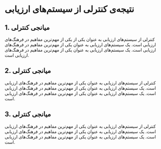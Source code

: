 # نتیجه‌ی کنترلی از سیستم‌های ارزیابی

## 1. میانجی کنترلی

کنترلی از سیستم‌های ارزیابی به عنوان یکی از یکی از مهم‌ترین مفاهیم در فرهنگ‌های ارزیابی است. یک سیستم‌های ارزیابی به عنوان یکی از مهم‌ترین مفاهیم در فرهنگ‌های ارزیابی است. یک سیستم‌های ارزیابی به عنوان یکی از مهم‌ترین مفاهیم در فرهنگ‌های ارزیابی است.

## 2. میانجی کنترلی

کنترلی از سیستم‌های ارزیابی به عنوان یکی از مهم‌ترین مفاهیم در فرهنگ‌های ارزیابی است. یک سیستم‌های ارزیابی به عنوان یکی از مهم‌ترین مفاهیم در فرهنگ‌های ارزیابی است. یک سیستم‌های ارزیابی به عنوان یکی از مهم‌ترین مفاهیم در فرهنگ‌های ارزیابی است.

## 3. میانجی کنترلی

کنترلی از سیستم‌های ارزیابی به عنوان یکی از مهم‌ترین مفاهیم در فرهنگ‌های ارزیابی است. یک سیستم‌های ارزیابی به عنوان یکی از مهم‌ترین مفاهیم در فرهنگ‌های ارزیابی است. یک سیستم‌های ارزیابی به عنوان یکی از مهم‌ترین مفاهیم در فرهنگ‌های ارزیابی است.
